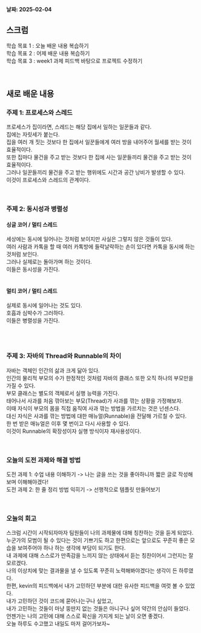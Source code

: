 #### 날짜: 2025-02-04

## 스크럼

학습 목표 1 : 오늘 배운 내용 복습하기  
학습 목표 2 : 어제 배운 내용 복습하기  
학습 목표 3 : week1 과제 피드백 바탕으로 프로젝트 수정하기  

⠀  


## 새로 배운 내용
### 주제 1: 프로세스와 스레드  
프로세스가 집이라면, 스레드는 해당 집에서 일하는 일꾼들과 같다.  
집에는 자릿세가 붙는다.  
집을 여러 개 짓는 것보다 한 집에서 일꾼들에게 여러 방을 내어주어 월세를 받는 것이 효율적이다.  
또한 집마다 물건을 주고 받는 것보다 한 집에 사는 일꾼들끼리 물건을 주고 받는 것이 효율적이다.  
그러나 일꾼들끼리 물건을 주고 받는 행위에도 시간과 공간 낭비가 발생할 수 있다.  
이것이 프로세스와 스레드의 관계이다.  

⠀  


### 주제 2: 동시성과 병렬성
#### 싱글 코어 / 멀티 스레드
세상에는 동시에 일어나는 것처럼 보이지만 사실은 그렇지 않은 것들이 있다.  
여러 사람과 카톡을 할 때 여러 카톡방에 들락날락하는 손이 있다면 카톡을 동시에 하는 것처럼 보인다.  
그러나 실제로는 돌아가며 하는 것이다.  
이들은 동시성을 가진다.  
⠀  

#### 멀티 코어 / 멀티 스레드
실제로 동시에 일어나는 것도 있다.  
호흡과 심박수가 그러하다.  
이들은 병렬성을 가진다.  
⠀  

⠀  

### 주제 3: 자바의 Thread와 Runnable의 차이
자바는 객체인 인간의 삶과 크게 닮아 있다.  
인간의 물리적 부모의 수가 한정적인 것처럼 자바의 클래스 또한 오직 하나의 부모만을 가질 수 있다.  
부모 클래스는 별도의 객체로서 실행 능력을 가진다.  
태어나서 사과를 처음 깎아보는 부모(Thread)가 사과를 깎는 상황을 가정해보자.  
이때 자식이 부모의 몸을 직접 움직여 사과 깎는 방법을 가르치는 것은 넌센스다.  
대신 자식은 사과를 깎는 방법에 대한 매뉴얼(Runnable)을 전달해 가르칠 수 있다.  
한 번 받은 매뉴얼은 이후 몇 번이고 다시 사용할 수 있다.  
이것이 Runnable의 확장성이자 실행 방식이자 재사용성이다.

⠀  

### 오늘의 도전 과제와 해결 방법

도전 과제 1: 수업 내용 이해하기 -> 나는 글을 쓰는 것을 좋아하니까 짧은 글로 작성해보며 이해해야겠다!  
도전 과제 2: 한 줄 정리 방법 익히기 -> 선행적으로 템플릿 만들어보기

⠀  

### 오늘의 회고

스크럼 시간이 시작되자마자 팀원들이 나의 과제물에 대해 칭찬하는 것을 듣게 되었다.  
누군가의 모범이 될 수 있다는 것이 기쁘기도 하고 한편으로는 앞으로도 꾸준히 좋은 모습을 보여주어야 하나 하는 생각에 부담이 되기도 한다.  
내 과제에 대해 스스로가 만족감을 느끼지 않는 상태에서 듣는 칭찬이어서 그런지는 잘 모르겠다.  
나의 이상치에 맞는 결과물을 낼 수 있도록 꾸준히 노력해봐야겠다는 생각이 든 하루였다.  
한편, kevin의 피드백에서 내가 고민하던 부분에 대한 유사한 피드백을 여럿 볼 수 있었다.  
내가 고민하던 것이 코드에 묻어나는구나 싶었고,  
내가 고민하는 것들이 마냥 뚱딴지 없는 것들은 아니구나 싶어 약간의 안심이 들었다.  
언젠가는 나의 고민에 대해 스스로 확신을 가지게 되는 날이 오면 좋겠다.  
오늘 하루도 수고했고 내일도 마저 걸어가보자~
